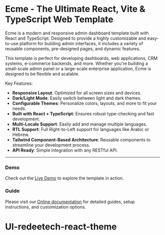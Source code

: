 # Ecme - The Ultimate React, Vite & TypeScript Web Template

Ecme is a modern and responsive admin dashboard template built with React and TypeScript. Designed to provide a highly customizable and easy-to-use platform for building admin interfaces, it includes a variety of reusable components, pre-designed pages, and dynamic features. 

This template is perfect for developing dashboards, web applications, CRM systems, e-commerce backends, and more. Whether you're building a small-scale admin panel or a large-scale enterprise application, Ecme is designed to be flexible and scalable.

Key Features:
- **Responsive Layout**: Optimized for all screen sizes and devices.
- **Dark/Light Mode**: Easily switch between light and dark themes.
- **Configurable Themes**: Personalize colors, layouts, and more to fit your needs.
- **Built with React + TypeScript**: Ensures robust type-checking and fast development.
- **Multi-Locale Support**: Easily add and manage multiple languages.
- **RTL Support**: Full Right-to-Left support for languages like Arabic or Hebrew.
- **Tailwind Component-Based Architecture**: Reusable components to streamline your development process.
- **API Ready**: Simple integration with any RESTful API.

---
### Demo
Check out the [Live Demo](https://ecme-react.themenate.net/) to explore the template in action.


### Guide
Please visit our [Online documentation](https://ecme-react.themenate.net/guide/documentation/introduction) for detailed guides, setup instructions, and customization options.

# UI-redeetech-react-theme
